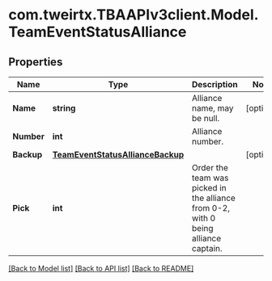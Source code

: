 
# com.tweirtx.TBAAPIv3client.Model.TeamEventStatusAlliance

## Properties

Name | Type | Description | Notes
------------ | ------------- | ------------- | -------------
**Name** | **string** | Alliance name, may be null. | [optional] 
**Number** | **int** | Alliance number. | 
**Backup** | [**TeamEventStatusAllianceBackup**](TeamEventStatusAllianceBackup.md) |  | [optional] 
**Pick** | **int** | Order the team was picked in the alliance from 0-2, with 0 being alliance captain. | 

[[Back to Model list]](../README.md#documentation-for-models)
[[Back to API list]](../README.md#documentation-for-api-endpoints)
[[Back to README]](../README.md)

